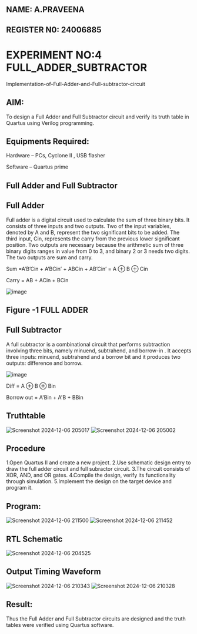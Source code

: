 ## NAME: A.PRAVEENA
## REGISTER N0: 24006885
# EXPERIMENT NO:4  FULL_ADDER_SUBTRACTOR

Implementation-of-Full-Adder-and-Full-subtractor-circuit

## AIM:

To design a Full Adder and Full Subtractor circuit and verify its truth table in Quartus using Verilog programming.

## Equipments Required:

Hardware – PCs, Cyclone II , USB flasher

Software – Quartus prime

## Full Adder and Full Subtractor

## Full Adder

Full adder is a digital circuit used to calculate the sum of three binary bits. It consists of three inputs and two outputs. Two of the input variables, denoted by A and B, represent the two significant bits to be added. The third input, Cin, represents the carry from the previous lower significant position. Two outputs are necessary because the arithmetic sum of three binary digits ranges in value from 0 to 3, and binary 2 or 3 needs two digits. The two outputs are sum and carry.

Sum =A’B’Cin + A’BCin’ + ABCin + AB’Cin’ = A ⊕ B ⊕ Cin 

Carry = AB + ACin + BCin

![image](https://github.com/naavaneetha/FULL_ADDER_SUBTRACTOR/assets/154305477/0f30ba51-5ffb-4198-845f-18e054f675e7)

## Figure -1 FULL ADDER

## Full Subtractor

A full subtractor is a combinational circuit that performs subtraction involving three bits, namely minuend, subtrahend, and borrow-in . It accepts three inputs: minuend, subtrahend and a borrow bit and it produces two outputs: difference and borrow.

![image](https://github.com/naavaneetha/FULL_ADDER_SUBTRACTOR/assets/154305477/02b24f51-ab51-4304-9ad6-7b81ffc1ead5)

Diff = A ⊕ B ⊕ Bin 

Borrow out = A'Bin + A'B + BBin

## Truthtable
![Screenshot 2024-12-06 205017](https://github.com/user-attachments/assets/dccd430c-8f1c-48ed-a95c-c03f85d8c513)
![Screenshot 2024-12-06 205002](https://github.com/user-attachments/assets/9c36d812-854a-469e-b4f3-66fb301a2aa5)


## Procedure

1.Open Quartus II and create a new project.
2.Use schematic design entry to draw the full adder circuit and full subractor circuit.
3.The circuit consists of XOR, AND, and OR gates.
4.Compile the design, verify its functionality through simulation. 
5.Implement the design on the target device and program it.


## Program:
![Screenshot 2024-12-06 211500](https://github.com/user-attachments/assets/8203431b-194e-4769-b47e-05bfe8b18d7b)
![Screenshot 2024-12-06 211452](https://github.com/user-attachments/assets/5ce77493-aae3-487f-ae52-fd58be308e25)


## RTL Schematic
![Screenshot 2024-12-06 204525](https://github.com/user-attachments/assets/695885b4-b480-48fa-a6bb-ca1d32fac25c)

## Output Timing Waveform
![Screenshot 2024-12-06 210343](https://github.com/user-attachments/assets/8a1a372c-161e-49ba-bd83-4df3d41da1a9)
![Screenshot 2024-12-06 210328](https://github.com/user-attachments/assets/015fd41d-c33c-4722-838a-954228746750)


## Result:
Thus the Full Adder and Full Subtractor circuits are designed and the truth tables were verified using Quartus software.



